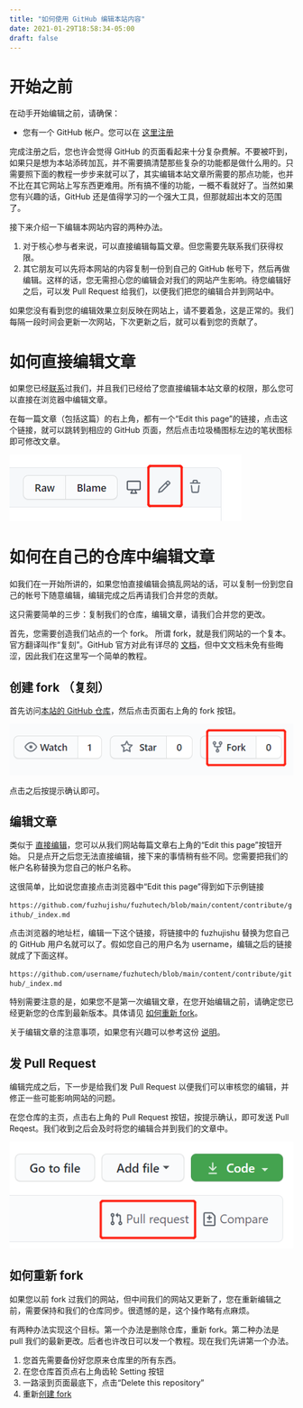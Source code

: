 ```yaml
---
title: "如何使用 GitHub 编辑本站内容"
date: 2021-01-29T18:58:34-05:00
draft: false
---
```


# 开始之前

在动手开始编辑之前，请确保：

- 您有一个 GitHub 帐户。您可以在 [这里注册](https://github.com/join)

完成注册之后，您也许会觉得 GitHub 的页面看起来十分复杂费解。不要被吓到，如果只是想为本站添砖加瓦，并不需要搞清楚那些复杂的功能都是做什么用的。只需要照下面的教程一步步来就可以了，其实编辑本站文章所需要的那点功能，也并不比在其它网站上写东西更难用。所有搞不懂的功能，一概不看就好了。当然如果您有兴趣的话，GitHub 还是值得学习的一个强大工具，但那就超出本文的范围了。

接下来介绍一下编辑本网站内容的两种办法。

1. 对于核心参与者来说，可以直接编辑每篇文章。但您需要先联系我们获得权限。
2. 其它朋友可以先将本网站的内容复制一份到自己的 GitHub 帐号下，然后再做编辑。这样的话，您无需担心您的编辑会对我们的网站产生影响。待您编辑好之后，可以发 Pull Request 给我们，以便我们把您的编辑合并到网站中。

如果您没有看到您的编辑效果立刻反映在网站上，请不要着急，这是正常的。我们每隔一段时间会更新一次网站，下次更新之后，就可以看到您的贡献了。

# 如何直接编辑文章

如果您已经[联系](../#如果您愿意长期参与讨论)过我们，并且我们已经给了您直接编辑本站文章的权限，那么您可以直接在浏览器中编辑文章。

在每一篇文章（包括这篇）的右上角，都有一个“Edit this page”的链接，点击这个链接，就可以跳转到相应的 GitHub 页面，然后点击垃圾桶图标左边的笔状图标即可修改文章。

![GitHub 文章预览页面右上角的按钮](github_edit.png)

# 如何在自己的仓库中编辑文章

如我们在一开始所讲的，如果您怕直接编辑会搞乱网站的话，可以复制一份到您自己的帐号下随意编辑，编辑完成之后再请我们合并您的贡献。

这只需要简单的三步：复制我们的仓库，编辑文章，请我们合并您的更改。

首先，您需要创造我们站点的一个 fork。
所谓 fork，就是我们网站的一个复本。官方翻译叫作“复刻”。GitHub 官方对此有详尽的 [文档](https://docs.github.com/cn/github/collaborating-with-issues-and-pull-requests/working-with-forks)，但中文文档未免有些晦涩，因此我们在这里写一个简单的教程。

## 创建 fork （复刻）

首先访问[本站的 GitHub 仓库](https://github.com/xuan-w/fuzhutech)，然后点击页面右上角的 fork 按钮。

![GitHub 仓库页面右上角的按钮](github_fork.png)

点击之后按提示确认即可。

## 编辑文章

类似于 [直接编辑](#如何直接编辑文章)，您可以从我们网站每篇文章右上角的“Edit this page”按钮开始。
只是点开之后您无法直接编辑，接下来的事情稍有些不同。您需要把我们的帐户名称替换为您自己的帐户名称。

这很简单，比如说您直接点击浏览器中“Edit this page”得到如下示例链接

`https://github.com/fuzhujishu/fuzhutech/blob/main/content/contribute/github/_index.md`

点击浏览器的地址栏，编辑一下这个链接，将链接中的 fuzhujishu 替换为您自己的 GitHub 用户名就可以了。假如您自己的用户名为 username，编辑之后的链接就成了下面这样。

`https://github.com/username/fuzhutech/blob/main/content/contribute/github/_index.md`

特别需要注意的是，如果您不是第一次编辑文章，在您开始编辑之前，请确定您已经更新您的仓库到最新版本。具体请见 [如何重新 fork](#如何重新-fork)。

关于编辑文章的注意事项，如果您有兴趣可以参考这份 [说明](../write)。

## 发 Pull Request

编辑完成之后，下一步是给我们发 Pull Request 以便我们可以审核您的编辑，并修正一些可能影响网站的问题。

在您仓库的主页，点击右上角的 Pull Request 按钮，按提示确认，即可发送 Pull Reqest。我们收到之后会及时将您的编辑合并到我们的文章中。

![GitHub 仓库内容右上角的按钮](github_PR.png)

## 如何重新 fork

如果您以前 fork 过我们的网站，但中间我们的网站又更新了，您在重新编辑之前，需要保持和我们的仓库同步。很遗憾的是，这个操作略有点麻烦。

有两种办法实现这个目标。第一个办法是删除仓库，重新 fork。第二种办法是 pull 我们的最新更改。后者也许改日可以发一个教程。现在我们先讲第一个办法。

1. 您首先需要备份好您原来仓库里的所有东西。
2. 在您仓库首页点右上角齿轮 Setting 按钮
3. 一路滚到页面最底下，点击“Delete this repository”
4. 重新[创建 fork](#创建-fork-复刻)
